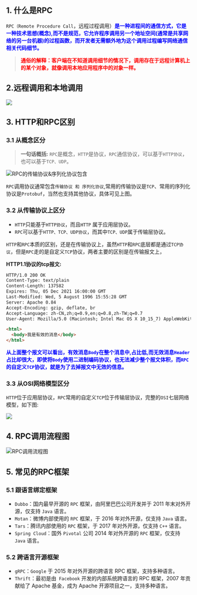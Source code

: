 ## 1. 什么是RPC

`RPC（Remote Procedure Call`，远程过程调用）<font color=blue><b>是一种进程间的通信方式，它是一种技术思想(概念),而不是规范，它允许程序调用另一个地址空间(通常是共享网络的另一台机器)的过程函数，而开发者无需额外地为这个调用过程编写网络通信相关代码细节。</b></font>


> **<font color=red>通俗的解释：客户端在不知道调用细节的情况下，调用存在于远程计算机上的某个对象，就像调用本地应用程序中的对象一样。</font>**

## 2.远程调用和本地调用



![](/img/image-20211213233936190.png)



## 3. HTTP和RPC区别

### 3.1 从概念区分

> **一句话概括:** `RPC`是概念，`HTTP`是协议，`RPC`通信协议，可以基于`HTTP协议`，也可以基于`TCP、UDP`。

![RPC的传输协议&序列化协议包含](/img/image-20211215000307020.png)

<font cololr=red>`RPC`调用协议通常包含`传输协议 和 序列化协议`,常用的传输协议是`TCP`、常用的序列化协议是`Protobuf`，当然也支持其他协议，具体可见上图。</font>

### 3.2 从传输协议上区分

- `HTTP`只能基于`HTTP协议`，而且`HTTP` 属于应用层协议。
- `RPC`可以基于`HTTP、TCP、UDP协议`，而其中`TCP、UDP`属于传输层协议。

`HTTP`和`RPC`本质的区别，还是在传输协议上，虽然`HTTP`和`RPC`底层都是通过`TCP协议`，但是`RPC`走的是自定义`TCP`协议，两者主要的区别是在传输报文上，

**HTTP1.1协议的tcp报文:**

```html
HTTP/1.0 200 OK 
Content-Type: text/plain
Content-Length: 137582
Expires: Thu, 05 Dec 2021 16:00:00 GMT
Last-Modified: Wed, 5 August 1996 15:55:28 GMT
Server: Apache 0.84
Accept-Encoding: gzip, deflate, br
Accept-Language: zh-CN,zh;q=0.9,en;q=0.8,zh-TW;q=0.7
User-Agent: Mozilla/5.0 (Macintosh; Intel Mac OS X 10_15_7) AppleWebKit/537.36 (KHTML, like Gecko) Chrome/96.0.4664.93 Safari/537.36

<html>
  <body>我是有效的消息</body>
</html>
```

**<font color=blue>从上面整个报文可以看出，有效消息`Body`在整个消息中,占比低,而无效消息`Header`占比却很大，即使将`Body`使用二进制编码协议，也无法减少整个报文体积，而`RPC`的自定义`TCP`协议，就是为了去掉报文中无效的信息。</font>**


### 3.3 从OSI网络模型区分

`HTTP`位于应用层协议，`RPC`常用的自定义`TCP`位于传输层协议，完整的`OSI`七层网络模型，如下图:

![](https://pica.zhimg.com/80/v2-dae27091708599d4d7f9b24b2fe06eec_1440w.jpg?source=1940ef5c)



## 4. RPC调用流程图

![RPC调用流程图](/img/image-20220102220036498.png)





## 5. 常见的RPC框架

### 5.1 跟语言绑定框架

- `Dubbo`：国内最早开源的 `RPC` 框架，由阿里巴巴公司开发并于 2011 年末对外开源，仅支持 `Java` 语言。
- `Motan`：微博内部使用的 `RPC` 框架，于 2016 年对外开源，仅支持 `Java` 语言。
- `Tars`：腾讯内部使用的 `RPC` 框架，于 2017 年对外开源，仅支持 `C++` 语言。
- `Spring Cloud`：国外 `Pivotal` 公司 2014 年对外开源的 `RPC` 框架，仅支持 `Java` 语言。

### 5.2 跨语言开源框架

- `gRPC`：`Google` 于 2015 年对外开源的跨语言 RPC 框架，支持多种语言。
- `Thrift`：最初是由` Facebook` 开发的内部系统跨语言的 RPC 框架，2007 年贡献给了 Apache 基金，成为 Apache 开源项目之一，支持多种语言。


